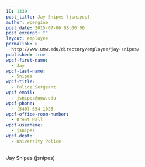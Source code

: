 ```yaml
---
ID: 1339
post_title: Jay Snipes (jsnipes)
author: wpengine
post_date: 2015-07-06 08:00:00
post_excerpt: ""
layout: employee
permalink: >
  http://www.umw.edu/directory/employee/jay-snipes/
published: true
wpcf-first-name:
  - Jay
wpcf-last-name:
  - Snipes
wpcf-title:
  - Police Sergeant
wpcf-email:
  - jsnipes@umw.edu
wpcf-phone:
  - (540) 654-1025
wpcf-office-room-number:
  - Brent Hall
wpcf-username:
  - jsnipes
wpcf-dept:
  - University Police
---
```

Jay Snipes (jsnipes)